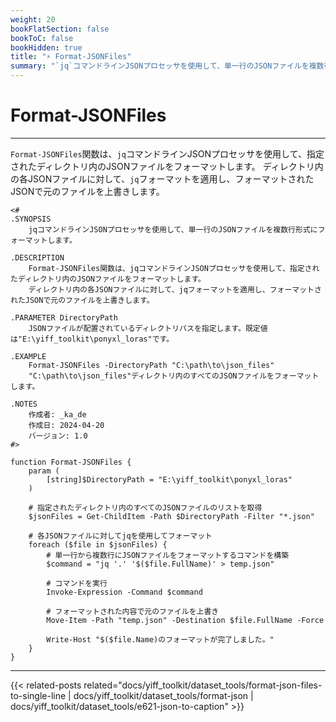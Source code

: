 ```yaml
---
weight: 20
bookFlatSection: false
bookToC: false
bookHidden: true
title: "⚡ Format-JSONFiles"
summary: "`jq`コマンドラインJSONプロセッサを使用して、単一行のJSONファイルを複数行形式にフォーマットします。"
---
```


<!--markdownlint-disable MD025 -->

# Format-JSONFiles

---

`Format-JSONFiles`関数は、`jq`コマンドラインJSONプロセッサを使用して、指定されたディレクトリ内のJSONファイルをフォーマットします。
ディレクトリ内の各JSONファイルに対して、`jq`フォーマットを適用し、フォーマットされたJSONで元のファイルを上書きします。

```pwsh
<#
.SYNOPSIS
    jqコマンドラインJSONプロセッサを使用して、単一行のJSONファイルを複数行形式にフォーマットします。

.DESCRIPTION
    Format-JSONFiles関数は、jqコマンドラインJSONプロセッサを使用して、指定されたディレクトリ内のJSONファイルをフォーマットします。
    ディレクトリ内の各JSONファイルに対して、jqフォーマットを適用し、フォーマットされたJSONで元のファイルを上書きします。

.PARAMETER DirectoryPath
    JSONファイルが配置されているディレクトリパスを指定します。既定値は"E:\yiff_toolkit\ponyxl_loras"です。

.EXAMPLE
    Format-JSONFiles -DirectoryPath "C:\path\to\json_files"
    "C:\path\to\json_files"ディレクトリ内のすべてのJSONファイルをフォーマットします。

.NOTES
    作成者: _ka_de
    作成日: 2024-04-20
    バージョン: 1.0
#>

function Format-JSONFiles {
    param (
        [string]$DirectoryPath = "E:\yiff_toolkit\ponyxl_loras"
    )

    # 指定されたディレクトリ内のすべてのJSONファイルのリストを取得
    $jsonFiles = Get-ChildItem -Path $DirectoryPath -Filter "*.json"

    # 各JSONファイルに対してjqを使用してフォーマット
    foreach ($file in $jsonFiles) {
        # 単一行から複数行にJSONファイルをフォーマットするコマンドを構築
        $command = "jq '.' '$($file.FullName)' > temp.json"

        # コマンドを実行
        Invoke-Expression -Command $command

        # フォーマットされた内容で元のファイルを上書き
        Move-Item -Path "temp.json" -Destination $file.FullName -Force

        Write-Host "$($file.Name)のフォーマットが完了しました。"
    }
}
```

---

{{< related-posts related="docs/yiff_toolkit/dataset_tools/format-json-files-to-single-line | docs/yiff_toolkit/dataset_tools/format-json | docs/yiff_toolkit/dataset_tools/e621-json-to-caption" >}}
